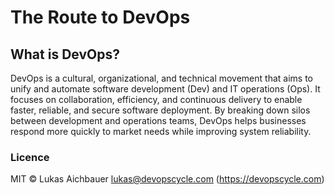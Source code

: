 # The Route to DevOps

## What is DevOps?

DevOps is a cultural, organizational, and technical movement that aims to unify and automate software development (Dev) and IT operations (Ops). It focuses on collaboration, efficiency, and continuous delivery to enable faster, reliable, and secure software deployment. By breaking down silos between development and operations teams, DevOps helps businesses respond more quickly to market needs while improving system reliability.

### Licence

MIT © Lukas Aichbauer <lukas@devopscycle.com> (https://devopscycle.com)
